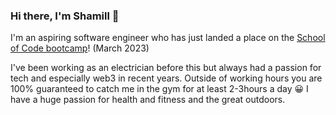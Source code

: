 ### Hi there, I'm Shamill 👋

I'm an aspiring software engineer who has just landed a place on the [School of Code bootcamp](https://www.schoolofcode.co.uk/)! (March 2023)

I've been working as an electrician before this but always had a passion for tech and especially web3 in recent years. Outside of working hours you are 100% guaranteed to catch me in the gym for at least 2-3hours a day :grinning: I have a huge passion for health and fitness and the great outdoors.

<!--
**ShamillFazal/ShamillFazal** is a ✨ _special_ ✨ repository because its `README.md` (this file) appears on your GitHub profile.

Here are some ideas to get you started:

- 🔭 I’m currently working on ...
- 🌱 I’m currently learning ...
- 👯 I’m looking to collaborate on ...
- 🤔 I’m looking for help with ...
- 💬 Ask me about ...
- 📫 How to reach me: ...
- 😄 Pronouns: ...
- ⚡ Fun fact: ...
-->
